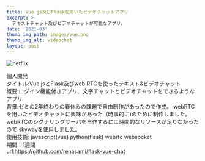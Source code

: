 ```yaml
---
title: Vue.js及びFlaskを用いたビデオチャットアプリ
excerpt: >-
  テキストチャット及びビデオチャットが可能なアプリ。
date: '2021-03'
thumb_img_path: images/vue.png
thumb_img_alt: videochat
layout: post
---
```

![netflix](/images/vue.png)

個人開発<br>
タイトル:Vue.jsとFlask及びweb RTCを使ったテキスト&ビデオチャット<br>
概要:ログイン機能付きアプリ、文字チャットとビデオチャットをできるようなアプリ<br>
背景:ゼミの2年終わりの春休みの課題で自由制作があったので作成。
webRTCを用いたビデオチャットに興味があった（時事的に)のために制作しました。
webRTCのシグナリングサーバを自作するには時間的なリソースが足りなかったので
skywayを使用しました。<br>
使用技術: javascript(vue) python(flask) webrtc websocket<br>
期間：1週間<br>
url:https://github.com/renasami/flask-vue-chat
